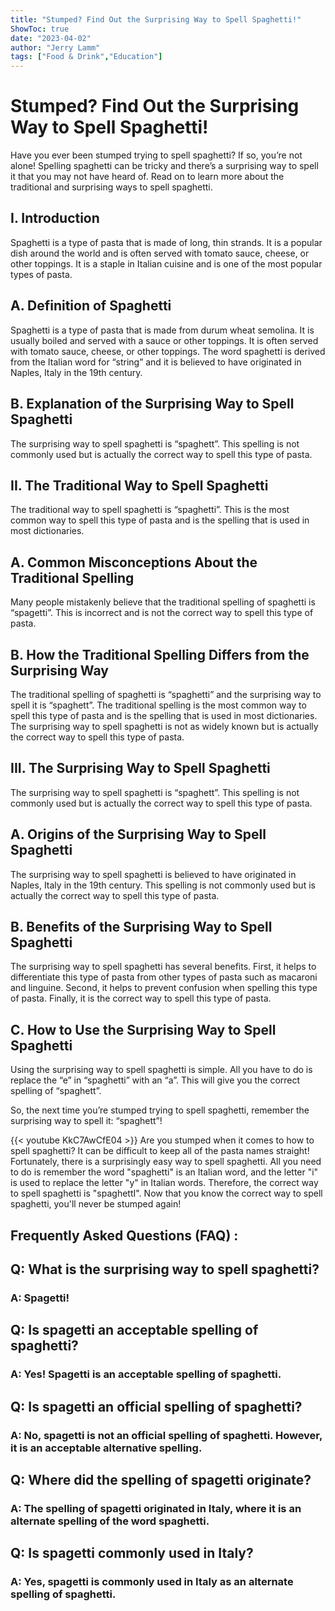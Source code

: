 ```yaml
---
title: "Stumped? Find Out the Surprising Way to Spell Spaghetti!"
ShowToc: true 
date: "2023-04-02"
author: "Jerry Lamm" 
tags: ["Food & Drink","Education"]
---
```

# Stumped? Find Out the Surprising Way to Spell Spaghetti!

Have you ever been stumped trying to spell spaghetti? If so, you’re not alone! Spelling spaghetti can be tricky and there’s a surprising way to spell it that you may not have heard of. Read on to learn more about the traditional and surprising ways to spell spaghetti.

## I. Introduction

Spaghetti is a type of pasta that is made of long, thin strands. It is a popular dish around the world and is often served with tomato sauce, cheese, or other toppings. It is a staple in Italian cuisine and is one of the most popular types of pasta.

## A. Definition of Spaghetti

Spaghetti is a type of pasta that is made from durum wheat semolina. It is usually boiled and served with a sauce or other toppings. It is often served with tomato sauce, cheese, or other toppings. The word spaghetti is derived from the Italian word for “string” and it is believed to have originated in Naples, Italy in the 19th century.

## B. Explanation of the Surprising Way to Spell Spaghetti

The surprising way to spell spaghetti is “spaghett”. This spelling is not commonly used but is actually the correct way to spell this type of pasta. 

## II. The Traditional Way to Spell Spaghetti

The traditional way to spell spaghetti is “spaghetti”. This is the most common way to spell this type of pasta and is the spelling that is used in most dictionaries. 

## A. Common Misconceptions About the Traditional Spelling

Many people mistakenly believe that the traditional spelling of spaghetti is “spagetti”. This is incorrect and is not the correct way to spell this type of pasta.

## B. How the Traditional Spelling Differs from the Surprising Way

The traditional spelling of spaghetti is “spaghetti” and the surprising way to spell it is “spaghett”. The traditional spelling is the most common way to spell this type of pasta and is the spelling that is used in most dictionaries. The surprising way to spell spaghetti is not as widely known but is actually the correct way to spell this type of pasta.

## III. The Surprising Way to Spell Spaghetti

The surprising way to spell spaghetti is “spaghett”. This spelling is not commonly used but is actually the correct way to spell this type of pasta. 

## A. Origins of the Surprising Way to Spell Spaghetti

The surprising way to spell spaghetti is believed to have originated in Naples, Italy in the 19th century. This spelling is not commonly used but is actually the correct way to spell this type of pasta. 

## B. Benefits of the Surprising Way to Spell Spaghetti

The surprising way to spell spaghetti has several benefits. First, it helps to differentiate this type of pasta from other types of pasta such as macaroni and linguine. Second, it helps to prevent confusion when spelling this type of pasta. Finally, it is the correct way to spell this type of pasta.

## C. How to Use the Surprising Way to Spell Spaghetti

Using the surprising way to spell spaghetti is simple. All you have to do is replace the “e” in “spaghetti” with an “a”. This will give you the correct spelling of “spaghett”. 

So, the next time you’re stumped trying to spell spaghetti, remember the surprising way to spell it: “spaghett”!

{{< youtube KkC7AwCfE04 >}} 
Are you stumped when it comes to how to spell spaghetti? It can be difficult to keep all of the pasta names straight! Fortunately, there is a surprisingly easy way to spell spaghetti. All you need to do is remember the word "spaghetti" is an Italian word, and the letter "i" is used to replace the letter "y" in Italian words. Therefore, the correct way to spell spaghetti is "spaghettI". Now that you know the correct way to spell spaghetti, you'll never be stumped again!

## Frequently Asked Questions (FAQ) :
<h2>Q: What is the surprising way to spell spaghetti?</h2>

<h3>A: Spagetti!</h3>

<h2>Q: Is spagetti an acceptable spelling of spaghetti?</h2>

<h3>A: Yes! Spagetti is an acceptable spelling of spaghetti.</h3>

<h2>Q: Is spagetti an official spelling of spaghetti?</h2>

<h3>A: No, spagetti is not an official spelling of spaghetti. However, it is an acceptable alternative spelling.</h3>

<h2>Q: Where did the spelling of spagetti originate?</h2>

<h3>A: The spelling of spagetti originated in Italy, where it is an alternate spelling of the word spaghetti.</h3>

<h2>Q: Is spagetti commonly used in Italy?</h2>

<h3>A: Yes, spagetti is commonly used in Italy as an alternate spelling of spaghetti.</h3>





